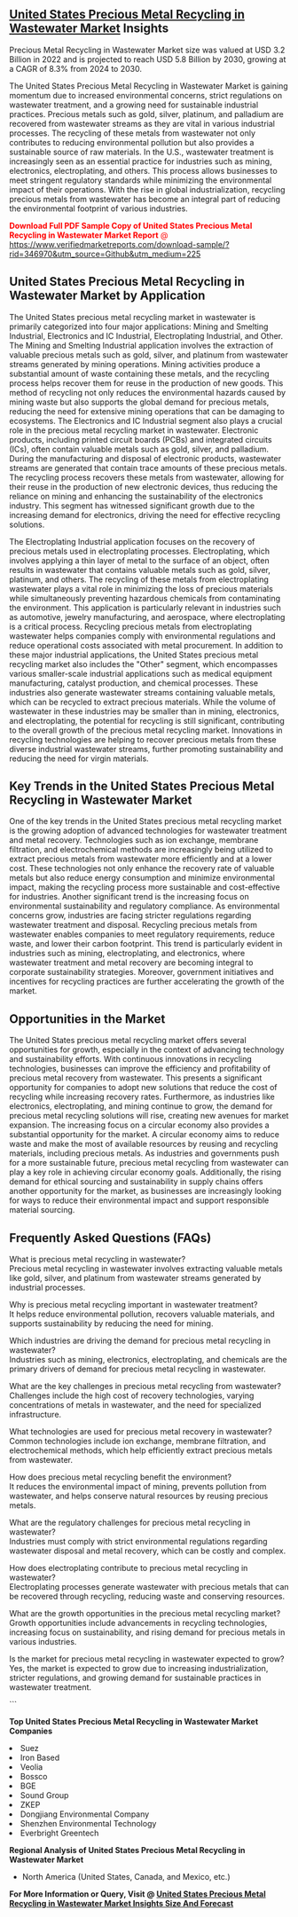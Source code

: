 <h2><a href="https://www.verifiedmarketreports.com/download-sample/?rid=346970&amp;utm_source=Github&amp;utm_medium=225" target="_blank">United States Precious Metal Recycling in Wastewater Market</a> Insights</h2><p>Precious Metal Recycling in Wastewater Market size was valued at USD 3.2 Billion in 2022 and is projected to reach USD 5.8 Billion by 2030, growing at a CAGR of 8.3% from 2024 to 2030.</p><p> <p>The United States Precious Metal Recycling in Wastewater Market is gaining momentum due to increased environmental concerns, strict regulations on wastewater treatment, and a growing need for sustainable industrial practices. Precious metals such as gold, silver, platinum, and palladium are recovered from wastewater streams as they are vital in various industrial processes. The recycling of these metals from wastewater not only contributes to reducing environmental pollution but also provides a sustainable source of raw materials. In the U.S., wastewater treatment is increasingly seen as an essential practice for industries such as mining, electronics, electroplating, and others. This process allows businesses to meet stringent regulatory standards while minimizing the environmental impact of their operations. With the rise in global industrialization, recycling precious metals from wastewater has become an integral part of reducing the environmental footprint of various industries. <p><span class=""><span style="color: #ff0000;"><strong>Download Full PDF Sample Copy of United States Precious Metal Recycling in Wastewater Market Report</strong> @ </span><a href="https://www.verifiedmarketreports.com/download-sample/?rid=346970&amp;utm_source=Github&amp;utm_medium=225" target="_blank">https://www.verifiedmarketreports.com/download-sample/?rid=346970&amp;utm_source=Github&amp;utm_medium=225</a></span></p></p> <h2>United States Precious Metal Recycling in Wastewater Market by Application</h2> <p>The United States precious metal recycling market in wastewater is primarily categorized into four major applications: Mining and Smelting Industrial, Electronics and IC Industrial, Electroplating Industrial, and Other. The Mining and Smelting Industrial application involves the extraction of valuable precious metals such as gold, silver, and platinum from wastewater streams generated by mining operations. Mining activities produce a substantial amount of waste containing these metals, and the recycling process helps recover them for reuse in the production of new goods. This method of recycling not only reduces the environmental hazards caused by mining waste but also supports the global demand for precious metals, reducing the need for extensive mining operations that can be damaging to ecosystems. The Electronics and IC Industrial segment also plays a crucial role in the precious metal recycling market in wastewater. Electronic products, including printed circuit boards (PCBs) and integrated circuits (ICs), often contain valuable metals such as gold, silver, and palladium. During the manufacturing and disposal of electronic products, wastewater streams are generated that contain trace amounts of these precious metals. The recycling process recovers these metals from wastewater, allowing for their reuse in the production of new electronic devices, thus reducing the reliance on mining and enhancing the sustainability of the electronics industry. This segment has witnessed significant growth due to the increasing demand for electronics, driving the need for effective recycling solutions. <p>The Electroplating Industrial application focuses on the recovery of precious metals used in electroplating processes. Electroplating, which involves applying a thin layer of metal to the surface of an object, often results in wastewater that contains valuable metals such as gold, silver, platinum, and others. The recycling of these metals from electroplating wastewater plays a vital role in minimizing the loss of precious materials while simultaneously preventing hazardous chemicals from contaminating the environment. This application is particularly relevant in industries such as automotive, jewelry manufacturing, and aerospace, where electroplating is a critical process. Recycling precious metals from electroplating wastewater helps companies comply with environmental regulations and reduce operational costs associated with metal procurement. In addition to these major industrial applications, the United States precious metal recycling market also includes the "Other" segment, which encompasses various smaller-scale industrial applications such as medical equipment manufacturing, catalyst production, and chemical processes. These industries also generate wastewater streams containing valuable metals, which can be recycled to extract precious materials. While the volume of wastewater in these industries may be smaller than in mining, electronics, and electroplating, the potential for recycling is still significant, contributing to the overall growth of the precious metal recycling market. Innovations in recycling technologies are helping to recover precious metals from these diverse industrial wastewater streams, further promoting sustainability and reducing the need for virgin materials. <h2>Key Trends in the United States Precious Metal Recycling in Wastewater Market</h2> <p>One of the key trends in the United States precious metal recycling market is the growing adoption of advanced technologies for wastewater treatment and metal recovery. Technologies such as ion exchange, membrane filtration, and electrochemical methods are increasingly being utilized to extract precious metals from wastewater more efficiently and at a lower cost. These technologies not only enhance the recovery rate of valuable metals but also reduce energy consumption and minimize environmental impact, making the recycling process more sustainable and cost-effective for industries. Another significant trend is the increasing focus on environmental sustainability and regulatory compliance. As environmental concerns grow, industries are facing stricter regulations regarding wastewater treatment and disposal. Recycling precious metals from wastewater enables companies to meet regulatory requirements, reduce waste, and lower their carbon footprint. This trend is particularly evident in industries such as mining, electroplating, and electronics, where wastewater treatment and metal recovery are becoming integral to corporate sustainability strategies. Moreover, government initiatives and incentives for recycling practices are further accelerating the growth of the market. <h2>Opportunities in the Market</h2> <p>The United States precious metal recycling market offers several opportunities for growth, especially in the context of advancing technology and sustainability efforts. With continuous innovations in recycling technologies, businesses can improve the efficiency and profitability of precious metal recovery from wastewater. This presents a significant opportunity for companies to adopt new solutions that reduce the cost of recycling while increasing recovery rates. Furthermore, as industries like electronics, electroplating, and mining continue to grow, the demand for precious metal recycling solutions will rise, creating new avenues for market expansion. The increasing focus on a circular economy also provides a substantial opportunity for the market. A circular economy aims to reduce waste and make the most of available resources by reusing and recycling materials, including precious metals. As industries and governments push for a more sustainable future, precious metal recycling from wastewater can play a key role in achieving circular economy goals. Additionally, the rising demand for ethical sourcing and sustainability in supply chains offers another opportunity for the market, as businesses are increasingly looking for ways to reduce their environmental impact and support responsible material sourcing. <h2>Frequently Asked Questions (FAQs)</h2> <p>What is precious metal recycling in wastewater? <br>Precious metal recycling in wastewater involves extracting valuable metals like gold, silver, and platinum from wastewater streams generated by industrial processes.</p> <p>Why is precious metal recycling important in wastewater treatment? <br>It helps reduce environmental pollution, recovers valuable materials, and supports sustainability by reducing the need for mining.</p> <p>Which industries are driving the demand for precious metal recycling in wastewater? <br>Industries such as mining, electronics, electroplating, and chemicals are the primary drivers of demand for precious metal recycling in wastewater.</p> <p>What are the key challenges in precious metal recycling from wastewater? <br>Challenges include the high cost of recovery technologies, varying concentrations of metals in wastewater, and the need for specialized infrastructure.</p> <p>What technologies are used for precious metal recovery in wastewater? <br>Common technologies include ion exchange, membrane filtration, and electrochemical methods, which help efficiently extract precious metals from wastewater.</p> <p>How does precious metal recycling benefit the environment? <br>It reduces the environmental impact of mining, prevents pollution from wastewater, and helps conserve natural resources by reusing precious metals.</p> <p>What are the regulatory challenges for precious metal recycling in wastewater? <br>Industries must comply with strict environmental regulations regarding wastewater disposal and metal recovery, which can be costly and complex.</p> <p>How does electroplating contribute to precious metal recycling in wastewater? <br>Electroplating processes generate wastewater with precious metals that can be recovered through recycling, reducing waste and conserving resources.</p> <p>What are the growth opportunities in the precious metal recycling market? <br>Growth opportunities include advancements in recycling technologies, increasing focus on sustainability, and rising demand for precious metals in various industries.</p> <p>Is the market for precious metal recycling in wastewater expected to grow? <br>Yes, the market is expected to grow due to increasing industrialization, stricter regulations, and growing demand for sustainable practices in wastewater treatment.</p> ```</p><p><strong>Top United States Precious Metal Recycling in Wastewater Market Companies</strong></p><div data-test-id=""><p><li>Suez</li><li> Iron Based</li><li> Veolia</li><li> Bossco</li><li> BGE</li><li> Sound Group</li><li> ZKEP</li><li> Dongjiang Environmental Company</li><li> Shenzhen Environmental Technology</li><li> Everbright Greentech</li></p><div><strong>Regional Analysis of&nbsp;United States Precious Metal Recycling in Wastewater Market</strong></div><ul><li dir="ltr"><p dir="ltr">North America&nbsp;(United States, Canada, and Mexico, etc.)</p></li></ul><p><strong>For More Information or Query, Visit @&nbsp;</strong><strong><a href="https://www.verifiedmarketreports.com/product/precious-metal-recycling-in-wastewater-market/?utm_source=Github&amp;utm_medium=225" target="_blank">United States Precious Metal Recycling in Wastewater Market Insights Size And Forecast</a></strong></p></div>

